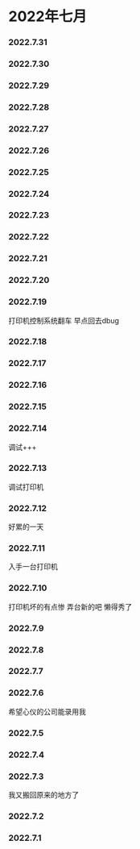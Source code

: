 # 2022年七月
### 2022.7.31
### 2022.7.30
### 2022.7.29
### 2022.7.28
### 2022.7.27
### 2022.7.26
### 2022.7.25
### 2022.7.24
### 2022.7.23
### 2022.7.22
### 2022.7.21
### 2022.7.20
### 2022.7.19
打印机控制系统翻车 早点回去dbug
### 2022.7.18
### 2022.7.17
### 2022.7.16
### 2022.7.15
### 2022.7.14
调试+++
### 2022.7.13
调试打印机
### 2022.7.12
好累的一天
### 2022.7.11
入手一台打印机
### 2022.7.10
打印机坏的有点惨 弄台新的吧 懒得秀了 
### 2022.7.9
### 2022.7.8
### 2022.7.7
### 2022.7.6
希望心仪的公司能录用我
### 2022.7.5
### 2022.7.4
### 2022.7.3
我又搬回原来的地方了
### 2022.7.2
### 2022.7.1
